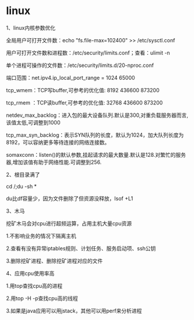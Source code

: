 # linux

1、linux内核参数优化

全局用户可打开文件数：echo "fs.file-max=102400" >> /etc/sysctl.conf

用户可打开文件数和进程数：/etc/security/limits.conf；查看：ulimit -n

单个进程可操作的文件数：/etc/security/limits.d/20-nproc.conf



端口范围：net.ipv4.ip_local_port_range = 1024 65000

tcp_wmem：TCP写buffer,可参考的优化值: 8192 436600 873200

tcp_rmem ：TCP读buffer,可参考的优化值: 32768 436600 873200

netdev_max_backlog：进入包的最大设备队列.默认是300,对重负载服务器而言,该值太低,可调整到1000

tcp_max_syn_backlog：表示SYN队列的长度，默认为1024，加大队列长度为8192，可以容纳更多等待连接的网络连接数。

somaxconn：listen()的默认参数,挂起请求的最大数量.默认是128.对繁忙的服务器,增加该值有助于网络性能.可调整到256.



2、根目录满了

cd /;du -sh *

du比df容量少，因为文件删除了但资源没释放，lsof +L1



3、木马

挖矿木马会对cpu进行超频运算，占用主机大量cpu资源

1.不影响业务的情况下隔离主机

2.查看有没有异常iptables规则、计划任务、服务启动项、ssh公钥

3.删除挖矿进程、删除挖矿进程对应的文件



4、应用cpu使用率高

1.用top查找cpu高的进程

2.用top -H -p查找cpu高的线程

3.如果是java应用可以用jstack，其他可以用perf来分析进程